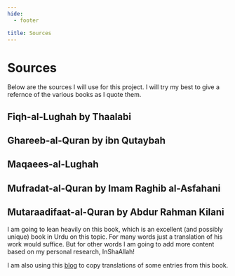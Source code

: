 ```yaml
---
hide:
  - footer

title: Sources
---
```


# Sources

Below are the sources I will use for this project. I will try my best to give a refernce of the various books as I quote them.

## Fiqh-al-Lughah by Thaalabi

## Ghareeb-al-Quran by ibn Qutaybah

## Maqaees-al-Lughah

## Mufradat-al-Quran by Imam Raghib al-Asfahani

## Mutaraadifaat-al-Quran by Abdur Rahman Kilani
I am going to lean heavily on this book, which is an excellent (and possibly unique) book in Urdu on this topic. For many words just a translation of his work would suffice. But for other words I am going to add more content based on my personal research, InShaAllah!

I am also using this [blog](http://quransynonym.blogspot.com/) to copy translations of some entries from this book.



